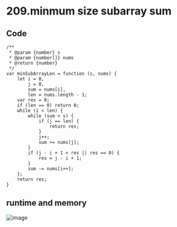 209.minmum size subarray sum
============================
Code
----
```javasricpt
/**
 * @param {number} s
 * @param {number[]} nums
 * @return {number}
 */
var minSubArrayLen = function (s, nums) {
    let i = 0,
        j = 0,
        sum = nums[i],
        len = nums.length - 1;
    var res = 0;
    if (len == 0) return 0;
    while (i < len) {
        while (sum < s) {
            if (j == len) {
                return res;
            }
            j++;
            sum += nums[j];
        }
        if (j - i + 1 < res || res == 0) {
            res = j - i + 1;
        }
        sum -= nums[i++];
    };
    return res;
}
```
runtime and memory
------------------
![image]()
